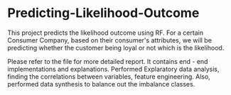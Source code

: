 # Predicting-Likelihood-Outcome

This project predicts the likelihood outcome using RF. For a certain Consumer Company, based on their consumer's attributes, we will be predicting whether the customer being loyal or not which is the likelihood. 

Please refer to the file for more detailed report. It contains end - end implementations and explanations. 
Performed Explaratory data analysis, finding the correlations between variables, feature engineering. 
Also, performed data synthesis to balance out the imbalance classes. 
